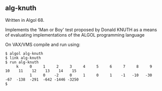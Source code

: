 ## alg-knuth

Written in Algol 68. 

Implements the 'Man or Boy' test proposed by Donald KNUTH as a means of
evaluating implementations of the ALGOL programming language

On VAX/VMS compile and run using:
  
    $ algol alg-knuth 
    $ link alg-knuth    
    $ run alg-knuth 
         k     0     1     2     3     4     5     6     7     8     9    10    11    12    13    14    15
               1     0    -2     0     1     0     1    -1   -10   -30   -67  -138  -291  -642 -1446 -3250
    $


